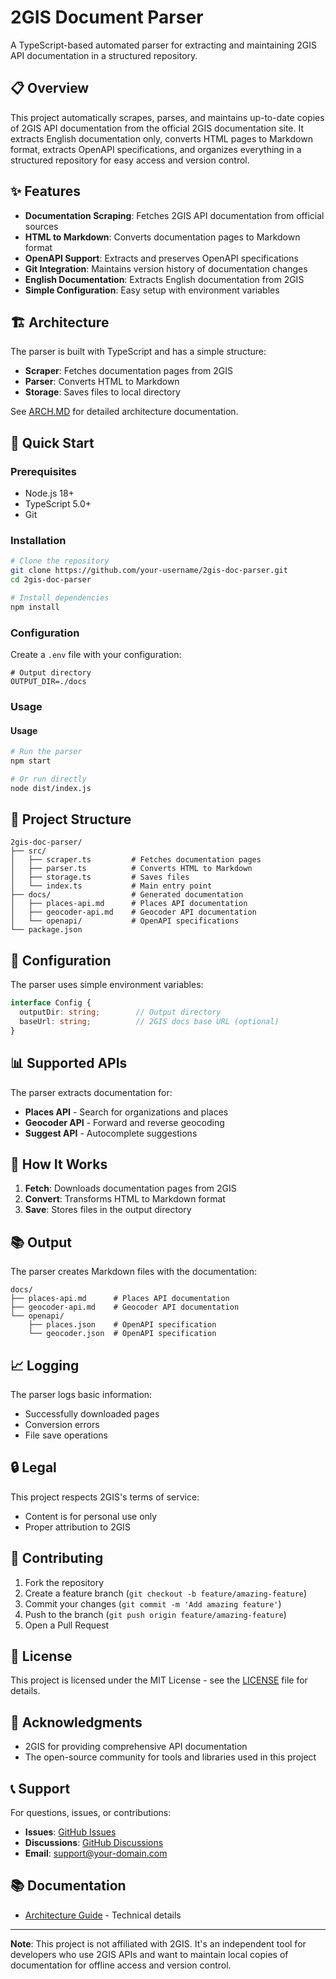 # 2GIS Document Parser

A TypeScript-based automated parser for extracting and maintaining 2GIS API documentation in a structured repository.

## 📋 Overview

This project automatically scrapes, parses, and maintains up-to-date copies of 2GIS API documentation from the official 2GIS documentation site. It extracts English documentation only, converts HTML pages to Markdown format, extracts OpenAPI specifications, and organizes everything in a structured repository for easy access and version control.

## ✨ Features

- **Documentation Scraping**: Fetches 2GIS API documentation from official sources
- **HTML to Markdown**: Converts documentation pages to Markdown format
- **OpenAPI Support**: Extracts and preserves OpenAPI specifications
- **Git Integration**: Maintains version history of documentation changes
- **English Documentation**: Extracts English documentation from 2GIS
- **Simple Configuration**: Easy setup with environment variables

## 🏗️ Architecture

The parser is built with TypeScript and has a simple structure:

- **Scraper**: Fetches documentation pages from 2GIS
- **Parser**: Converts HTML to Markdown
- **Storage**: Saves files to local directory

See [ARCH.MD](./ARCH.MD) for detailed architecture documentation.

## 🚀 Quick Start

### Prerequisites

- Node.js 18+ 
- TypeScript 5.0+
- Git

### Installation

```bash
# Clone the repository
git clone https://github.com/your-username/2gis-doc-parser.git
cd 2gis-doc-parser

# Install dependencies
npm install
```

### Configuration

Create a `.env` file with your configuration:

```env
# Output directory
OUTPUT_DIR=./docs
```

### Usage

#### Usage

```bash
# Run the parser
npm start

# Or run directly
node dist/index.js
```

## 📁 Project Structure

```
2gis-doc-parser/
├── src/
│   ├── scraper.ts         # Fetches documentation pages
│   ├── parser.ts          # Converts HTML to Markdown
│   ├── storage.ts         # Saves files
│   └── index.ts           # Main entry point
├── docs/                  # Generated documentation
│   ├── places-api.md      # Places API documentation
│   ├── geocoder-api.md    # Geocoder API documentation
│   └── openapi/           # OpenAPI specifications
└── package.json
```

## 🔧 Configuration

The parser uses simple environment variables:

```typescript
interface Config {
  outputDir: string;        // Output directory
  baseUrl: string;          // 2GIS docs base URL (optional)
}
```

## 📊 Supported APIs

The parser extracts documentation for:

- **Places API** - Search for organizations and places
- **Geocoder API** - Forward and reverse geocoding
- **Suggest API** - Autocomplete suggestions

## 🔄 How It Works

1. **Fetch**: Downloads documentation pages from 2GIS
2. **Convert**: Transforms HTML to Markdown format
3. **Save**: Stores files in the output directory

## 📚 Output

The parser creates Markdown files with the documentation:

```
docs/
├── places-api.md      # Places API documentation
├── geocoder-api.md    # Geocoder API documentation
└── openapi/
    ├── places.json    # OpenAPI specification
    └── geocoder.json  # OpenAPI specification
```

## 📈 Logging

The parser logs basic information:

- Successfully downloaded pages
- Conversion errors
- File save operations

## 🔒 Legal

This project respects 2GIS's terms of service:

- Content is for personal use only
- Proper attribution to 2GIS

## 🤝 Contributing

1. Fork the repository
2. Create a feature branch (`git checkout -b feature/amazing-feature`)
3. Commit your changes (`git commit -m 'Add amazing feature'`)
4. Push to the branch (`git push origin feature/amazing-feature`)
5. Open a Pull Request

## 📝 License

This project is licensed under the MIT License - see the [LICENSE](LICENSE) file for details.

## 🙏 Acknowledgments

- 2GIS for providing comprehensive API documentation
- The open-source community for tools and libraries used in this project

## 📞 Support

For questions, issues, or contributions:

- **Issues**: [GitHub Issues](https://github.com/your-username/2gis-doc-parser/issues)
- **Discussions**: [GitHub Discussions](https://github.com/your-username/2gis-doc-parser/discussions)
- **Email**: support@your-domain.com

## 📚 Documentation

- [Architecture Guide](./ARCH.MD) - Technical details

---

**Note**: This project is not affiliated with 2GIS. It's an independent tool for developers who use 2GIS APIs and want to maintain local copies of documentation for offline access and version control. 